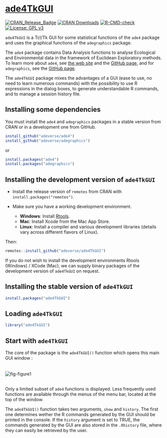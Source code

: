 # [ade4TkGUI](http://pbil.univ-lyon1.fr/ade4TkGUI/)

[![CRAN_Release_Badge](https://www.r-pkg.org/badges/version-ago/ade4TkGUI)](http://cran.r-project.org/package=ade4TkGUI)
[![CRAN Downloads](https://cranlogs.r-pkg.org/badges/ade4TkGUI)](https://cran.r-project.org/package=ade4TkGUI)
[![R-CMD-check](https://github.com/adeverse/ade4TkGUI/actions/workflows/R-CMD-check.yaml/badge.svg)](https://github.com/adeverse/ade4TkGUI/actions/workflows/R-CMD-check.yaml)
[![License: GPL v3](https://img.shields.io/badge/License-GPLv3-blue.svg)](https://www.gnu.org/licenses/gpl-3.0)


`ade4TkGUI` is a Tcl/Tk GUI for some statistical functions of the `ade4` package and uses the graphical functions of the `adegraphics` package.

The `ade4` package contains Data Analysis functions to analyse Ecological and Environmental data in the framework of Euclidean Exploratory methods. To learn more about `ade4`, see [the web site](http://pbil.univ-lyon1.fr/ADE-4/) and the [GitHub page](https://github.com/adeverse/ade4), and for `adegraphics`, see the [GitHub page](https://github.com/adeverse/adegraphics).

The `ade4TkGUI` package mixes the advantages of a GUI (ease to use, no need to learn numerous commands) with the possibility to use R expressions in the dialog boxes, to generate understandable R commands, and to manage a session history file.


Installing some dependencies
-------------

You must install the `ade4` and `adegraphics` packages in a stable version from CRAN or in a development one from GitHub.

```r
install_github("adeverse/ade4")
install_github("adeverse/adegraphics")
```

or

```r
install.packages("ade4")
install.packages("adegraphics")
```



Installing the development version of `ade4TkGUI`
-------------

- Install the release version of `remotes` from CRAN with `install.packages("remotes")`.

- Make sure you have a working development environment.
    * **Windows**: Install [Rtools](http://cran.r-project.org/bin/windows/Rtools/).
    * **Mac**: Install Xcode from the Mac App Store.
    * **Linux**: Install a compiler and various development libraries (details vary across different flavors of Linux).
    
Then:

```r
remotes::install_github("adeverse/ade4TkGUI")
```


If you do not wish to install the development environments Rtools (Windows) / XCode (Mac), we can supply binary packages of the development version of `ade4TkGUI` on request. 



Installing the stable version of `ade4TkGUI`
-------------

```r
install.packages("ade4TkGUI")
```


Loading `ade4TkGUI`
-------------

```r
library("ade4TkGUI")
```


## Start with `ade4TkGUI`

The core of the package is the `ade4TkGUI()` function which opens this main GUI window :
<br/>
<br/>
<br/>
![fig-figure1](https://cloud.githubusercontent.com/assets/13218953/10664478/03bbcdcc-78c4-11e5-9ee5-2025e5a06242.png)
<br/>
<br/>

Only a limited subset of `ade4` functions is displayed. Less frequently used functions are available through the menus of the menu bar, located at the top of the window.

The `ade4TkGUI()` function takes two arguments, `show` and `history`. The first one determines wether the R commands generated by the GUI should be printed in the console. If the `history` argument is set to TRUE, the commands generated by the GUI are also stored in the `.Rhistory` file, where they can easily be retrieved by the user.


